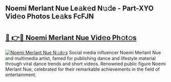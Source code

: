 ## Noemi Merlant Nue Le𝚊k𝚎d N𝚞𝚍e - Part-XYO Vid𝚎o Photos Le𝚊ks FcFJN

# <h2><a href="http://fb25v8.evod.top/?m=Noemi+Merlant+Nue">🔗 👉🔴 Noemi Merlant Nue Vid𝚎o Ph𝚘t𝚘s</a></h2>

[![Noemi Merlant Nue N𝚞d𝚎s](https://i.imgur.com/8V9OHl7.gif)](http://fb25v8.evod.top/?m=Noemi+Merlant+Nue)
Social media influencer Noemi Merlant Nue and multimedia artist, famed for publishing dance and lifestyle material through viral dance trends and short videos. Renowned public figure Noemi Merlant Nue, celebrated for their remarkable achievements in the field of entertainment. 
